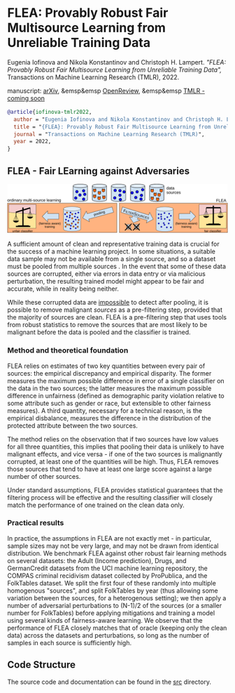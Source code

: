 # FLEA: Provably Robust Fair Multisource Learning from Unreliable Training Data

Eugenia Iofinova and Nikola Konstantinov and Christoph H. Lampert. *"FLEA: Provably Robust Fair Multisource Learning from Unreliable Training Data",* Transactions on Machine Learning Research (TMLR), 2022.

manuscript: [arXiv](https://arxiv.org/pdf/2106.11732.pdf), &emsp&emsp [OpenReview](https://openreview.net/forum?id=XsPopigZXV), &emsp&emsp [TMLR - coming soon](.)

```bibtex
@article{iofinova-tmlr2022,
  author = "Eugenia Iofinova and Nikola Konstantinov and Christoph H. Lampert",
  title = "{FLEA}: Provably Robust Fair Multisource Learning from Unreliable Training Data",
  journal = "Transactions on Machine Learning Research (TMLR)",
  year = 2022,
}
```

## FLEA - Fair LEarning against Adversaries

![image](FLEA-diagram-wide.png)

A sufficient amount of clean and representative training data is crucial for the success of a machine learning project. In some situations, a suitable data sample may not be available from a single source, and so a dataset must be pooled from multiple sources . In the event that some of these data sources are corrupted, either via errors in data entry or via malicious perturbation, the resulting trained model might appear to be fair and accurate, while in reality being neither.

While these corrupted data are [impossible](https://proceedings.mlr.press/v171/konstantinov22a/konstantinov22a.pdf) to detect after pooling, it is possible to remove malignant _sources_ as a pre-filtering step, provided that the majority of sources are clean. FLEA is a pre-filtering step that uses tools from robust statistics to remove the sources that are most likely to be malignant before the data is pooled and the classifier is trained.


### Method and theoretical foundation

FLEA relies on estimates of two key quantities between every pair of sources: the empirical discrepancy and empirical disparity. The former measures the maximum possible difference in error of a single classifier on the data in the two sources; the latter measures the maximum possible difference in unfairness (defined as demographic parity violation relative to some attribute such as gender or race, but extensible to other fairness measures). A third quantity, necessary for a technical reason, is the empirical disbalance, measures the difference in the distribution of the protected attribute between the two sources.

The method relies on the observation that if two sources have low values for all three quantities, this implies that pooling their data is unlikely to have malignant effects, and vice versa - if one of the two sources is malignantly corrupted, at least one of the quantities will be high. Thus, FLEA removes those sources that tend to have at least one large score against a large number of other sources.

Under standard assumptions, FLEA provides statistical guarantees that the filtering process will be effective and the resulting classifier will closely match the performance of one trained on the clean data only.

### Practical results

In practice, the assumptions in FLEA are not exactly met - in particular, sample sizes may not be very large, and may not be drawn from identical distribution. We benchmark FLEA against other robust fair learning methods on several datasets: the Adult (Income prediction), Drugs, and GermanCredit datasets from the UCI machine learning repository, the COMPAS criminal recidivism dataset collected by ProPublica, and the FolkTables dataset. We split the first four of these randomly into multiple homogenous "sources", and split FolkTables by year (thus allowing some variation between the sources, for a heterogenous setting); we then apply a number of adversarial perturbations to (N-1)/2 of the sources (or a smaller number for FolkTables) before applying mitigations and training a model using several kinds of fairness-aware learning. We observe that the performance of FLEA closely matches that of oracle (keeping only the clean data) across the datasets and perturbations, so long as the number of samples in each source is sufficiently high.


## Code Structure
The source code and documentation can be found in the [src](src/) directory. 
